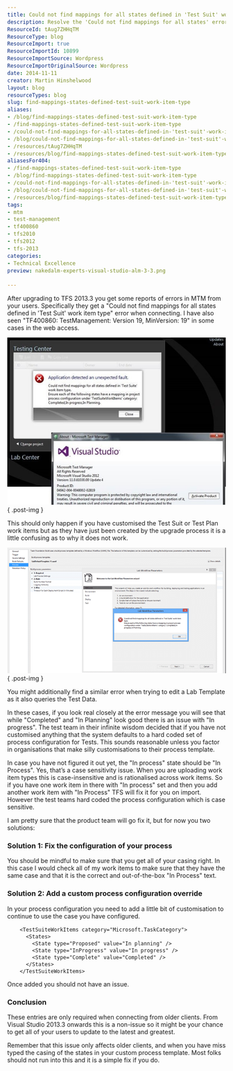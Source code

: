 ```yaml
---
title: Could not find mappings for all states defined in 'Test Suit' work item type
description: Resolve the 'Could not find mappings for all states' error in TFS 2013.3 with our expert solutions. Ensure smooth test management and avoid case issues!
ResourceId: tAug7ZHHqTM
ResourceType: blog
ResourceImport: true
ResourceImportId: 10899
ResourceImportSource: Wordpress
ResourceImportOriginalSource: Wordpress
date: 2014-11-11
creator: Martin Hinshelwood
layout: blog
resourceTypes: blog
slug: find-mappings-states-defined-test-suit-work-item-type
aliases:
- /blog/find-mappings-states-defined-test-suit-work-item-type
- /find-mappings-states-defined-test-suit-work-item-type
- /could-not-find-mappings-for-all-states-defined-in-'test-suit'-work-item-type
- /blog/could-not-find-mappings-for-all-states-defined-in-'test-suit'-work-item-type
- /resources/tAug7ZHHqTM
- /resources/blog/find-mappings-states-defined-test-suit-work-item-type
aliasesFor404:
- /find-mappings-states-defined-test-suit-work-item-type
- /blog/find-mappings-states-defined-test-suit-work-item-type
- /could-not-find-mappings-for-all-states-defined-in-'test-suit'-work-item-type
- /blog/could-not-find-mappings-for-all-states-defined-in-'test-suit'-work-item-type
- /resources/blog/find-mappings-states-defined-test-suit-work-item-type
tags:
- mtm
- test-management
- tf400860
- tfs2010
- tfs2012
- tfs-2013
categories:
- Technical Excellence
preview: nakedalm-experts-visual-studio-alm-3-3.png

---
```

After upgrading to TFS 2013.3 you get some reports of errors in MTM from your users. Specifically they get a "Could not find mappings for all states defined in 'Test Suit' work item type" error when connecting. I have also seen "TF400860: TestManagement: Version 19, MinVersion: 19" in some cases in the web access.

![clip_image001](images/clip-image001-1-1.jpg "clip_image001")
{ .post-img }

This should only happen if you have customised the Test Suit or Test Plan work items but as they have just been created by the upgrade process it is a little confusing as to why it does not work.

![clip_image002](images/clip-image0025-2-2.png "clip_image002")
{ .post-img }

You might additionally find a similar error when trying to edit a Lab Template as it also queries the Test Data.

In these cases, if you look real closely at the error message you will see that while "Completed" and "In Planning" look good there is an issue with "In progress". The test team in their infinite wisdom decided that if you have not customised anything that the system defaults to a hard coded set of process configuration for Tests. This sounds reasonable unless you factor in organisations that make silly customisations to their process template.

In case you have not figured it out yet, the "In process" state should be "In Process". Yes, that’s a case sensitivity issue. When you are uploading work item types this is case-insensitive and is rationalised across work items. So if you have one work item in there with "In process" set and then you add another work item with "In Process" TFS will fix it for you on import. However the test teams hard coded the process configuration which is case sensitive.

I am pretty sure that the product team will go fix it, but for now you two solutions:

### Solution 1: Fix the configuration of your process

You should be mindful to make sure that you get all of your casing right. In this case I would check all of my work items to make sure that they have the same case and that it is the correct and out-of-the-box "In Process" text.

### Solution 2: Add a custom process configuration override

In your process configuration you need to add a little bit of customisation to continue to use the case you have configured.

```
    <TestSuiteWorkItems category="Microsoft.TaskCategory">
      <States>
        <State type="Proposed" value="In planning" />
        <State type="InProgress" value="In progress" />
        <State type="Complete" value="Completed" />
      </States>
    </TestSuiteWorkItems>

```

Once added you should not have an issue.

### Conclusion

These entries are only required when connecting from older clients. From Visual Studio 2013.3 onwards this is a non-issue so it might be your chance to get all of your users to update to the latest and greatest.

Remember that this issue only affects older clients, and when you have miss typed the casing of the states in your custom process template. Most folks should not run into this and it is a simple fix if you do.
